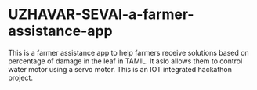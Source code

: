 # UZHAVAR-SEVAI-a-farmer-assistance-app

This is a farmer assistance app to help farmers receive solutions based on percentage of damage in the leaf in TAMIL. It aslo allows them to control water motor using a servo motor.
This is an IOT integrated hackathon project. 
